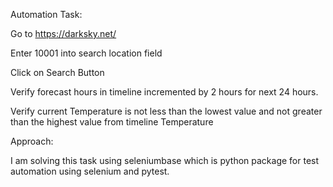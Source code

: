 Automation Task:

Go to https://darksky.net/

Enter 10001 into search location field

Click on Search Button

Verify forecast hours in timeline incremented by 2 hours for next 24 hours.

Verify current Temperature is not less than the lowest value and not greater than the highest value from timeline Temperature

Approach:

I am solving this task using seleniumbase which is python package for test automation using selenium and pytest.


